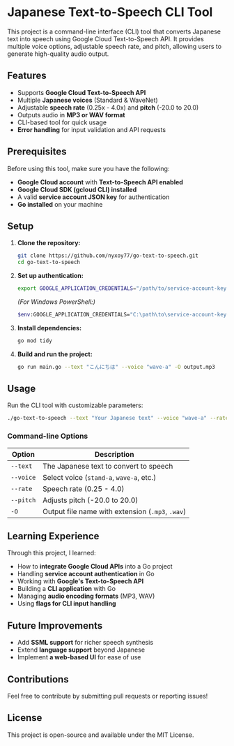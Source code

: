 # Japanese Text-to-Speech CLI Tool

This project is a command-line interface (CLI) tool that converts Japanese text into speech using Google Cloud Text-to-Speech API. It provides multiple voice options, adjustable speech rate, and pitch, allowing users to generate high-quality audio output.

## Features
- Supports **Google Cloud Text-to-Speech API**
- Multiple **Japanese voices** (Standard & WaveNet)
- Adjustable **speech rate** (0.25x - 4.0x) and **pitch** (-20.0 to 20.0)
- Outputs audio in **MP3 or WAV format**
- CLI-based tool for quick usage
- **Error handling** for input validation and API requests

## Prerequisites
Before using this tool, make sure you have the following:
- **Google Cloud account** with **Text-to-Speech API enabled**
- **Google Cloud SDK (gcloud CLI) installed**
- A valid **service account JSON key** for authentication
- **Go installed** on your machine

## Setup
1. **Clone the repository:**
   ```sh
   git clone https://github.com/nyxoy77/go-text-to-speech.git
   cd go-text-to-speech
   ```
2. **Set up authentication:**
   ```sh
   export GOOGLE_APPLICATION_CREDENTIALS="/path/to/service-account-key.json"
   ```
   *(For Windows PowerShell:)*
   ```sh
   $env:GOOGLE_APPLICATION_CREDENTIALS="C:\path\to\service-account-key.json"
   ```
3. **Install dependencies:**
   ```sh
   go mod tidy
   ```
4. **Build and run the project:**
   ```sh
   go run main.go --text "こんにちは" --voice "wave-a" -O output.mp3
   ```

## Usage
Run the CLI tool with customizable parameters:
```sh
./go-text-to-speech --text "Your Japanese text" --voice "wave-a" --rate 1.0 --pitch 0.0 -O output.mp3
```

### Command-line Options
| Option         | Description                                     |
|---------------|---------------------------------|
| `--text`      | The Japanese text to convert to speech |
| `--voice`     | Select voice (`stand-a`, `wave-a`, etc.)|
| `--rate`      | Speech rate (0.25 - 4.0) |
| `--pitch`     | Adjusts pitch (-20.0 to 20.0) |
| `-O`          | Output file name with extension (`.mp3`, `.wav`) |

## Learning Experience
Through this project, I learned:
- How to **integrate Google Cloud APIs** into a Go project
- Handling **service account authentication** in Go
- Working with **Google's Text-to-Speech API**
- Building a **CLI application** with Go
- Managing **audio encoding formats** (MP3, WAV)
- Using **flags for CLI input handling**

## Future Improvements
- Add **SSML support** for richer speech synthesis
- Extend **language support** beyond Japanese
- Implement **a web-based UI** for ease of use

## Contributions
Feel free to contribute by submitting pull requests or reporting issues!

## License
This project is open-source and available under the MIT License.


